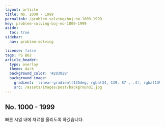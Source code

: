 ```yaml
---
layout: article
title: No. 1000 - 1999
permalink: /problem-solving/boj-no-1000-1999
key: problem-solving-boj-no-1000-1999
aside:
  toc: true
sidebar:
  nav: problem-solving

license: false
tags: PS BOJ
article_header:
  type: overlay
  theme: dark
  background_color: '#203028'
  background_image:
    gradient: 'linear-gradient(135deg, rgba(34, 139, 87 , .4), rgba(139, 34, 139, .4))'
    src: /assets/images/post/background1.jpg
---
```


## No. 1000 - 1999
<!--more-->

빠른 시일 내에 자료를 올리도록 하겠습니다.